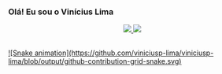 ### Olá! Eu sou o Vinícius Lima
<div align="center">
  <a href="https://github.com/viniciusp-lima">
  <img height="165em" src="https://github-readme-stats.vercel.app/api?username=viniciusp-lima&show_icons=true&theme=dracula&include_all_commits=true&count_private=true"/>
  <img height="165em" src="https://github-readme-stats.vercel.app/api/top-langs/?username=viniciusp-lima&layout=compact&langs_count=7&theme=dracula"/>
</div>

## 
 
<div> 
<!--
  <img align="center" alt="Vinicius-CSS" src="https://img.shields.io/badge/CSS3-1572B6?style=for-the-badge&logo=css3&logoColor=white">
  <img align="center" alt="Vinicius-HTML" src="https://img.shields.io/badge/HTML5-E34F26?style=for-the-badge&logo=html5&logoColor=white">
  <img align="center" alt="Vinicius-JS" src="https://img.shields.io/badge/JavaScript-F7DF1E?style=for-the-badge&logo=javascript&logoColor=black">
  <img align="center" alt="Vinicius-JS" src="https://img.shields.io/badge/Python-3776AB?style=for-the-badge&logo=python&logoColor=white">
-->
  ![Snake animation](https://github.com/viniciusp-lima/viniciusp-lima/blob/output/github-contribution-grid-snake.svg)
</div>
